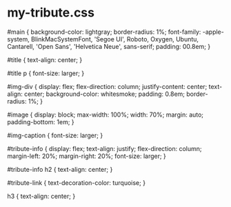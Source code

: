 # my-tribute.css
#main {
    background-color: lightgray;
    border-radius: 1%;
    font-family: -apple-system, BlinkMacSystemFont, 'Segoe UI', Roboto, Oxygen, Ubuntu, Cantarell, 'Open Sans', 'Helvetica Neue', sans-serif;
    padding: 00.8em;
}

#title {
    text-align: center;
}

#title p {
    font-size: larger;
}

#img-div {
    display: flex;
    flex-direction: column;
    justify-content: center;
    text-align: center;
    background-color: whitesmoke;
    padding: 0.8em;
    border-radius: 1%;
}

#image {
    display: block;
    max-width: 100%;
    width: 70%;
    margin: auto;
    padding-bottom: 1em;
}

#img-caption {
    font-size: larger;
}

#tribute-info {
    display: flex;
    text-align: justify;
    flex-direction: column;
    margin-left: 20%;
    margin-right: 20%;
    font-size: larger;
}

#tribute-info h2 {
    text-align: center;
}

#tribute-link {
    text-decoration-color: turquoise;
}

h3 {
    text-align: center;
}
